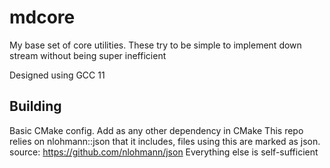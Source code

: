 # mdcore
My base set of core utilities. These try to be simple to implement down stream without being super inefficient

Designed using GCC 11

## Building
Basic CMake config. Add as any other dependency in CMake
This repo relies on nlohmann::json that it includes, files using this are marked as json. source: https://github.com/nlohmann/json
Everything else is self-sufficient